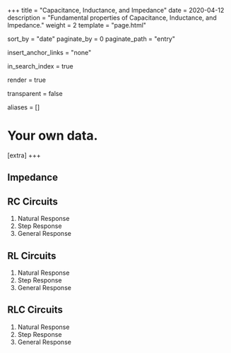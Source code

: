 +++
title = "Capacitance, Inductance, and Impedance"
date = 2020-04-12
description = "Fundamental properties of Capacitance, Inductance, and Impedance."
weight = 2
template = "page.html"

sort_by = "date"
paginate_by = 0
paginate_path = "entry"

insert_anchor_links = "none"

in_search_index = true

render = true

transparent = false

aliases = []

# Your own data.
[extra]
+++
##  Impedance
##  RC Circuits 
1.  Natural Response
2.  Step Response
3.  General Response
##  RL Circuits
1.  Natural Response
2.  Step Response
3.  General Response
##  RLC Circuits 
1.  Natural Response
2.  Step Response
3.  General Response